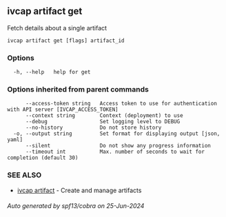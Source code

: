 ## ivcap artifact get

Fetch details about a single artifact

```
ivcap artifact get [flags] artifact_id
```

### Options

```
  -h, --help   help for get
```

### Options inherited from parent commands

```
      --access-token string   Access token to use for authentication with API server [IVCAP_ACCESS_TOKEN]
      --context string        Context (deployment) to use
      --debug                 Set logging level to DEBUG
      --no-history            Do not store history
  -o, --output string         Set format for displaying output [json, yaml]
      --silent                Do not show any progress information
      --timeout int           Max. number of seconds to wait for completion (default 30)
```

### SEE ALSO

* [ivcap artifact](ivcap_artifact.md)	 - Create and manage artifacts 

###### Auto generated by spf13/cobra on 25-Jun-2024
